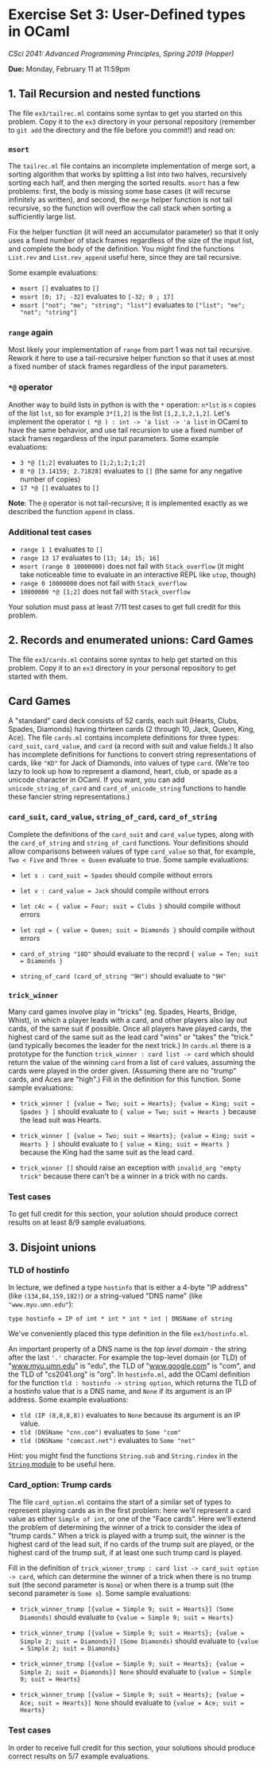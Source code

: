 # Exercise Set 3: User-Defined types in OCaml

*CSci 2041: Advanced Programming Principles, Spring 2019 (Hopper)*

**Due:** Monday, February 11 at 11:59pm

## 1. Tail Recursion and nested functions

The file `ex3/tailrec.ml` contains some syntax to get you started on this problem.  Copy it to the `ex3` directory in your personal repository (remember to `git add` the directory and the file before you commit!) and read on:

### `msort`

The `tailrec.ml` file contains an incomplete implementation of merge sort, a
sorting algorithm that works by splitting a list into two halves, recursively
sorting each half, and then merging the sorted results.  `msort` has a few
problems: first, the body is missing some base cases (it will recurse infinitely
as written), and second, the `merge` helper function is not tail recursive, so
the function will overflow the call stack when sorting a sufficiently large
list.  

Fix the helper function (it will need an accumulator parameter) so that it only
uses a fixed number of stack frames regardless of the size of the input list,
and complete the body of the definition.  You might find the functions
`List.rev` and `List.rev_append` useful here, since they are tail recursive.

Some example evaluations:
+ `msort []` evaluates to `[]`
+ `msort [0; 17; -32]` evaluates to `[-32; 0 ; 17]`
+ `msort ["not"; "me"; "string"; "list"]` evaluates to `["list"; "me"; "not"; "string"]`

### `range` again

Most likely your implementation of `range` from part 1 was not tail recursive.  Rework it here to use a tail-recursive helper function so that it uses at most a fixed number of stack frames regardless of the input parameters.

### `*@` operator

Another way to build lists in python is with the `*` operation: `n*lst` is `n` copies of the list `lst`, so for example `3*[1,2]` is the list `[1,2,1,2,1,2]`.  Let's implement the operator `( *@ ) : int -> 'a list -> 'a list` in OCaml to have the same behavior, and use tail recursion to use a fixed number of stack frames regardless of the input parameters.  Some example evaluations:

+ `3 *@ [1;2]` evaluates to `[1;2;1;2;1;2]`
+ `0 *@ [3.14159; 2.71828]` evaluates to `[]` (the same for any negative number of copies)
+ `17 *@ []` evaluates to `[]`


**Note**: The `@` operator is not tail-recursive; it is implemented exactly as we described the function `append` in class.

### Additional test cases
+ `range 1 1` evaluates to `[]`
+ `range 13 17` evaluates to `[13; 14; 15; 16]`
+ `msort (range 0 10000000)` does not fail with `Stack_overflow` (it might take noticeable time to evaluate in an interactive REPL like `utop`, though)
+ `range 0 10000000` does not fail with `Stack_overflow`
+ `10000000 *@ [1;2]` does not fail with `Stack_overflow`

Your solution must pass at least 7/11 test cases to get full credit for this problem.


## 2. Records and enumerated unions: Card Games

The file `ex3/cards.ml` contains some syntax to help get started on this problem.  Copy it to an `ex3` directory in your personal repository to get started with them.

## Card Games

A "standard" card deck consists of 52 cards, each suit (Hearts, Clubs, Spades, Diamonds) having thirteen cards (2 through 10, Jack, Queen, King, Ace).  The file `cards.ml` contains incomplete definitions for three types: `card_suit`, `card_value`, and `card` (a record with suit and value fields.)  It also has incomplete definitions for functions to convert string representations of cards, like `"KD"` for Jack of Diamonds, into values of type `card`. (We're too lazy to look up how to represent a diamond, heart, club, or spade as a unicode character in OCaml.  If you want, you can add `unicode_string_of_card` and `card_of_unicode_string` functions to handle these fancier string representations.)

### `card_suit`, `card_value`, `string_of_card`, `card_of_string`

Complete the definitions of the `card_suit` and `card_value` types, along with the `card_of_string` and `string_of_card` functions.  Your definitions should allow comparisons between values of type `card_value` so that, for example, `Two < Five` and `Three < Queen` evaluate to true.  Some sample evaluations:

+ `let s : card_suit = Spades` should compile without errors

+ `let v : card_value = Jack` should compile without errors

+ `let c4c = { value = Four; suit = Clubs }` should compile without errors

+ `let cqd = { value = Queen; suit = Diamonds }` should compile without errors

+ `card_of_string "10D"` should evaluate to the record `{ value = Ten; suit = Diamonds }`

+ `string_of_card (card_of_string "9H")` should evaluate to `"9H"`


### `trick_winner`

Many card games involve play in "tricks" (eg. Spades, Hearts, Bridge, Whist), in which a player leads with a card, and other players also lay out cards, of the same suit if possible.  Once all players have played cards, the highest card of the same suit as the lead card "wins" or "takes" the "trick."  (and typically becomes the leader for the next trick.)  In `cards.ml` there is a prototype for the function `trick_winner : card list -> card` which should return the value of the winning `card` from a list of `card` values, assuming the cards were played in the order given.  (Assuming there are no "trump" cards, and Aces are "high".)  Fill in the definition for this function.  Some sample evaluations:

+ `trick_winner [ {value = Two; suit = Hearts}; {value = King; suit = Spades } ]` should evaluate to `{ value = Two; suit = Hearts }` because the lead suit was Hearts.

+ `trick_winner [ {value = Two; suit = Hearts}; {value = King; suit = Hearts } ]` should evaluate to `{ value = King; suit = Hearts }` because the King had the same suit as the lead card.

+ `trick_winner []` should raise an exception with `invalid_arg "empty trick"` because there can't be a winner in a trick with no cards.

### Test cases

To get full credit for this section, your solution should produce correct results on at least 8/9 sample evaluations.

## 3. Disjoint unions

### TLD of hostinfo

In lecture, we defined a type `hostinfo` that is either a 4-byte "IP
address" (like `(134,84,159,182)`) or a string-valued "DNS name" (like
`"www.myu.umn.edu"`):

```
type hostinfo = IP of int * int * int * int | DNSName of string
```
We've conveniently placed this type definition in the file
`ex3/hostinfo.ml`.

An important property of a DNS name is the _top level domain_ - the
string after the last `'.'` character. For example the top-level
domain (or TLD) of "www.myu.umn.edu" is "edu", the TLD of
"www.google.com" is "com", and the TLD of "cs2041.org" is "org".
In `hostinfo.ml`, add the OCaml definition for the function `tld : hostinfo -> string
option`, which returns the TLD of a hostinfo value that is a DNS
name, and `None` if its argument is an IP address.   Some example
evaluations:

+ `tld (IP (8,8,8,8))` evaluates to `None` because its argument is an
IP value.
+ `tld (DNSName "cnn.com")` evaluates to `Some "com"`
+ `tld (DNSName "comcast.net")` evaluates to `Some "net"`

Hint: you might find the functions `String.sub` and `String.rindex` in the
[`String` module](http://caml.inria.fr/pub/docs/manual-ocaml/libref/String.html)
to be useful here.

### Card_option: Trump cards

The file `card_option.ml` contains the start of a similar set of types to represent playing cards as in the first problem: here we'll represent a card value as either `Simple of int`, or one of the "Face cards".  Here we'll extend the problem of determining the winner of a trick to consider the idea of "trump cards."  When a trick is played with a trump suit, the winner is the highest card of the lead suit, if no cards of the trump suit are played, or the highest card of the trump suit, if at least one such trump card is played.  

Fill in the definition of `trick_winner_trump : card list -> card_suit option -> card`, which can determine the winner of a trick when there is no trump suit (the second parameter is `None`) or when there is a trump suit (the second parameter is `Some s`).  Some sample evaluations:

+ `trick_winner_trump [{value = Simple 9; suit = Hearts}] (Some Diamonds)` should evaluate to `{value = Simple 9; suit = Hearts}`

+ `trick_winner_trump [{value = Simple 9; suit = Hearts}; {value = Simple 2; suit = Diamonds}] (Some Diamonds)` should evaluate to `{value = Simple 2; suit = Diamonds}`

+ `trick_winner_trump [{value = Simple 9; suit = Hearts}; {value = Simple 2; suit = Diamonds}] None` should evaluate to `{value = Simple 9; suit = Hearts}`

+ `trick_winner_trump [{value = Simple 9; suit = Hearts}; {value = Ace; suit = Hearts}] None` should evaluate to `{value = Ace; suit = Hearts}`

### Test cases

In order to receive full credit for this section, your solutions should produce correct results on 5/7 example evaluations.
